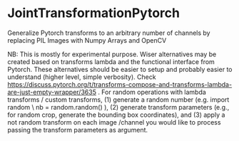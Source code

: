 # JointTransformationPytorch
Generalize Pytorch transforms to an arbitrary number of channels by replacing PIL Images with Numpy Arrays and OpenCV

NB: This is mostly for experimental purpose. Wiser alternatives may be created based on transforms lambda and the functional interface from Pytorch. These alternatives should be easier to setup and probably easier to understand (higher level, simple verbosity). Check https://discuss.pytorch.org/t/transforms-compose-and-transforms-lambda-are-just-empty-wrapper/3635 . For random operations with lambda transforms / custom transforms, (1) generate a random number (e.g. import random \ nb = random.random() ), (2) generate transform parameters (e.g., for random crop, generate the bounding box coordinates), and (3) apply a not random transform on each image /channel you would like to process passing the transform parameters as argument.
